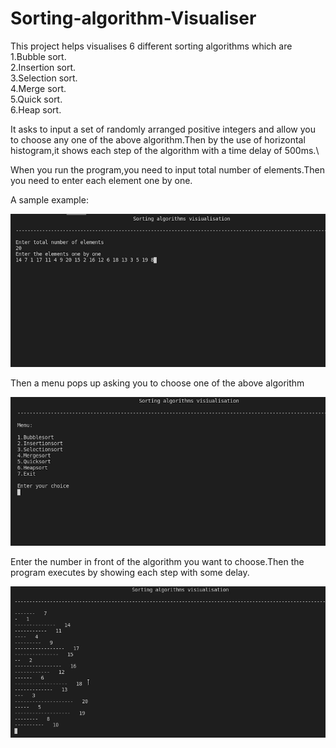 # Sorting-algorithm-Visualiser

This project helps visualises 6 different sorting algorithms which are\
1.Bubble sort.\
2.Insertion sort.\
3.Selection sort.\
4.Merge sort.\
5.Quick sort.\
6.Heap sort.

It asks to input a set of randomly arranged positive integers and allow you to choose any one of the above algorithm.Then by the use of horizontal histogram,it shows each step of the algorithm with a time delay of 500ms.\

When you run the program,you need to input total number of elements.Then you need to enter each element one by one.

A sample example:

![](Images/sti2.png)


Then a menu pops up asking you to choose one of the above algorithm

![](Images/sti3.png)

Enter the number in front of the algorithm you want to choose.Then the program executes by showing each step with some delay.

![](Images/Sortinggif.gif)
